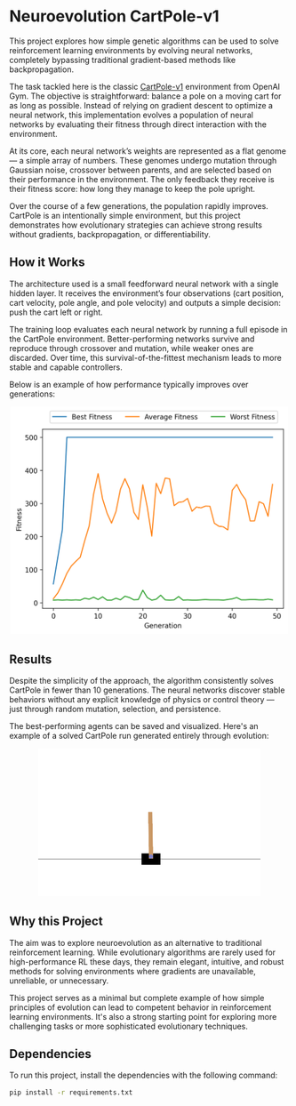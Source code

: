 # Neuroevolution CartPole-v1

This project explores how simple genetic algorithms can be used to solve reinforcement learning environments by evolving neural networks, completely bypassing traditional gradient-based methods like backpropagation.

The task tackled here is the classic [CartPole-v1](https://gymnasium.farama.org/environments/classic_control/cart_pole/) environment from OpenAI Gym. The objective is straightforward: balance a pole on a moving cart for as long as possible. Instead of relying on gradient descent to optimize a neural network, this implementation evolves a population of neural networks by evaluating their fitness through direct interaction with the environment.

At its core, each neural network’s weights are represented as a flat genome — a simple array of numbers. These genomes undergo mutation through Gaussian noise, crossover between parents, and are selected based on their performance in the environment. The only feedback they receive is their fitness score: how long they manage to keep the pole upright.

Over the course of a few generations, the population rapidly improves. CartPole is an intentionally simple environment, but this project demonstrates how evolutionary strategies can achieve strong results without gradients, backpropagation, or differentiability.

## How it Works

The architecture used is a small feedforward neural network with a single hidden layer. It receives the environment’s four observations (cart position, cart velocity, pole angle, and pole velocity) and outputs a simple decision: push the cart left or right.

The training loop evaluates each neural network by running a full episode in the CartPole environment. Better-performing networks survive and reproduce through crossover and mutation, while weaker ones are discarded. Over time, this survival-of-the-fittest mechanism leads to more stable and capable controllers.

Below is an example of how performance typically improves over generations:

<p align="center"> <img src="assets/figures/fitness-plot.png" width="500"/> </p>

## Results

Despite the simplicity of the approach, the algorithm consistently solves CartPole in fewer than 10 generations. The neural networks discover stable behaviors without any explicit knowledge of physics or control theory — just through random mutation, selection, and persistence.

The best-performing agents can be saved and visualized. Here's an example of a solved CartPole run generated entirely through evolution:

<p align="center"> <img src="assets/gifs/cartpole.gif" width="400"/> </p>

## Why this Project

The aim was to explore neuroevolution as an alternative to traditional reinforcement learning. While evolutionary algorithms are rarely used for high-performance RL these days, they remain elegant, intuitive, and robust methods for solving environments where gradients are unavailable, unreliable, or unnecessary.

This project serves as a minimal but complete example of how simple principles of evolution can lead to competent behavior in reinforcement learning environments. It's also a strong starting point for exploring more challenging tasks or more sophisticated evolutionary techniques.

## Dependencies

To run this project, install the dependencies with the following command:

```bash
pip install -r requirements.txt
```




